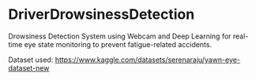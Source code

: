 # DriverDrowsinessDetection
Drowsiness Detection System using Webcam and Deep Learning for real-time eye state monitoring to prevent fatigue-related accidents.

Dataset used: https://www.kaggle.com/datasets/serenaraju/yawn-eye-dataset-new

